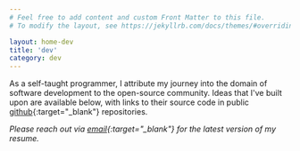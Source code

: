 ```yaml
---
# Feel free to add content and custom Front Matter to this file.
# To modify the layout, see https://jekyllrb.com/docs/themes/#overriding-theme-defaults

layout: home-dev
title: 'dev'
category: dev
---
```


As a self-taught programmer, I attribute my journey into the domain of software development to the open-source community. Ideas that I've built upon are available below, with links to their source code in public [github](https://github.com/jinyoungch0i){:target="_blank"} repositories.

*Please reach out via [email](mailto:jinyoungsjourney@gmail.com){:target="_blank"} for the latest version of my resume.*
